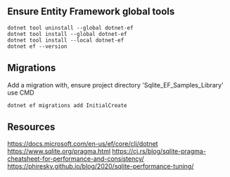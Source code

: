 ﻿
## Ensure Entity Framework global tools
```
dotnet tool uninstall --global dotnet-ef
dotnet tool install --global dotnet-ef
dotnet tool install --local dotnet-ef
dotnet ef --version
```

## Migrations
Add a migration with, ensure project directory 'Sqlite_EF_Samples_Library' use CMD

```
dotnet ef migrations add InitialCreate
```


## Resources
https://docs.microsoft.com/en-us/ef/core/cli/dotnet
https://www.sqlite.org/pragma.html
https://cj.rs/blog/sqlite-pragma-cheatsheet-for-performance-and-consistency/
https://phiresky.github.io/blog/2020/sqlite-performance-tuning/